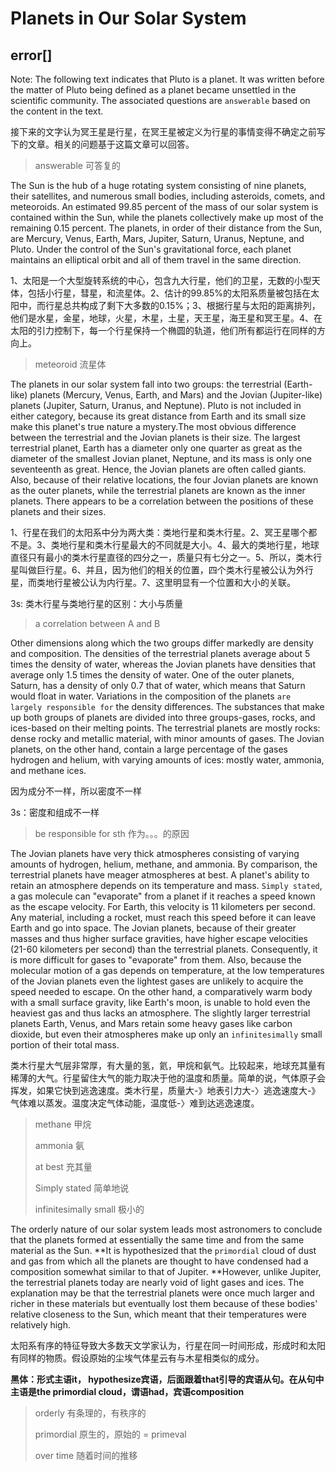 # Planets in Our Solar System

## error[]

Note: The following text indicates that Pluto is a planet. It was written before the matter of Pluto being defined as a planet became unsettled in the scientific community. The associated questions are `answerable` based on the content in the text.

接下来的文字认为冥王星是行星，在冥王星被定义为行星的事情变得不确定之前写下的文章。相关的问题基于这篇文章可以回答。

> answerable 可答复的





The Sun is the hub of a huge rotating system consisting of nine planets, their satellites, and numerous small bodies, including asteroids, comets, and meteoroids. An estimated 99.85 percent of the mass of our solar system is contained within the Sun, while the planets collectively make up most of the remaining 0.15 percent. The planets, in order of their distance from the Sun, are Mercury, Venus, Earth, Mars, Jupiter, Saturn, Uranus, Neptune, and Pluto. Under the control of the Sun's gravitational force, each planet maintains an elliptical orbit and all of them travel in the same direction.

1、太阳是一个大型旋转系统的中心，包含九大行星，他们的卫星，无数的小型天体，包括小行星，彗星，和流星体。2、估计的99.85%的太阳系质量被包括在太阳中，而行星总共构成了剩下大多数的0.15%；3、根据行星与太阳的距离排列，他们是水星，金星，地球，火星，木星，土星，天王星，海王星和冥王星。4、在太阳的引力控制下，每一个行星保持一个椭圆的轨道，他们所有都运行在同样的方向上。

> meteoroid 流星体 

The planets in our solar system fall into two groups: the terrestrial (Earth-like) planets (Mercury, Venus, Earth, and Mars) and the Jovian (Jupiter-like) planets (Jupiter, Saturn, Uranus, and Neptune). Pluto is not included in either category, because its great distance from Earth and its small size make this planet's true nature a mystery.The most obvious difference between the terrestrial and the Jovian planets is their size. The largest terrestrial planet, Earth has a diameter only one quarter as great as the diameter of the smallest Jovian planet, Neptune, and its mass is only one seventeenth as great. Hence, the Jovian planets are often called giants. Also, because of their relative locations, the four Jovian planets are known as the outer planets, while the terrestrial planets are known as the inner planets. There appears to be a correlation between the positions of these planets and their sizes.

1、行星在我们的太阳系中分为两大类：类地行星和类木行星。2、冥王星哪个都不是。3、类地行星和类木行星最大的不同就是大小。4、最大的类地行星，地球直径只有最小的类木行星直径的四分之一，质量只有七分之一。5、所以，类木行星叫做巨行星。6、并且，因为他们的相关的位置，四个类木行星被公认为外行星，而类地行星被公认为内行星。7、这里明显有一个位置和大小的关联。

3s: 类木行星与类地行星的区别：大小与质量

> a correlation between A and B



Other dimensions along which the two groups differ markedly are density and composition. The densities of the terrestrial planets average about 5 times the density of water, whereas the Jovian planets have densities that average only 1.5 times the density of water. One of the outer planets, Saturn, has a density of only 0.7 that of water, which means that Saturn would float in water. Variations in the composition of the planets `are largely responsible for` the density differences. The substances that make up both groups of planets are divided into three groups-gases, rocks, and ices-based on their melting points. The terrestrial planets are mostly rocks: dense rocky and metallic material, with minor amounts of gases. The Jovian planets, on the other hand, contain a large percentage of the gases hydrogen and helium, with varying amounts of ices: mostly water, ammonia, and methane ices.

因为成分不一样，所以密度不一样

3s：密度和组成不一样

> be responsible for sth 作为。。。的原因

The Jovian planets have very thick atmospheres consisting of varying amounts of hydrogen, helium, methane, and ammonia. By comparison, the terrestrial planets have meager atmospheres at best. A planet's ability to retain an atmosphere depends on its temperature and mass. `Simply stated`, a gas molecule can "evaporate" from a planet if it reaches a speed known as the escape velocity. For Earth, this velocity is 11 kilometers per second. Any material, including a rocket, must reach this speed before it can leave Earth and go into space. The Jovian planets, because of their greater masses and thus higher surface gravities, have higher escape velocities (21-60 kilometers per second) than the terrestrial planets. Consequently, it is more difficult for gases to "evaporate" from them. Also, because the molecular motion of a gas depends on temperature, at the low temperatures of the Jovian planets even the lightest gases are unlikely to acquire the speed needed to escape. On the other hand, a comparatively warm body with a small surface gravity, like Earth's moon, is unable to hold even the heaviest gas and thus lacks an atmosphere. The slightly larger terrestrial planets Earth, Venus, and Mars retain some heavy gases like carbon dioxide, but even their atmospheres make up only an `infinitesimally` small portion of their total mass.

类木行星大气层非常厚，有大量的氢，氦，甲烷和氨气。比较起来，地球充其量有稀薄的大气。行星留住大气的能力取决于他的温度和质量。简单的说，气体原子会挥发，如果它快到逃逸速度。类木行星，质量大-》地表引力大-〉逃逸速度大-》气体难以蒸发。温度决定气体动能，温度低-〉难到达逃逸速度。

> methane 甲烷
>
> ammonia 氨
>
> at best 充其量
>
> Simply stated 简单地说
>
> infinitesimally small 极小的

The orderly nature of our solar system leads most astronomers to conclude that the planets formed at essentially the same time and from the same material as the Sun. **It is hypothesized that the `primordial` cloud of dust and gas from which all the planets are thought to have condensed had a composition somewhat similar to that of Jupiter. **However, unlike Jupiter, the terrestrial planets today are nearly void of light gases and ices. The explanation may be that the terrestrial planets were once much larger and richer in these materials but eventually lost them because of these bodies' relative closeness to the Sun, which meant that their temperatures were relatively high.

太阳系有序的特征导致大多数天文学家认为，行星在同一时间形成，形成时和太阳有同样的物质。假设原始的尘埃气体星云有与木星相类似的成分。

**黑体：形式主语it， hypothesize宾语，后面跟着that引导的宾语从句。在从句中主语是the primordial cloud，谓语had，宾语composition**

> orderly 有条理的，有秩序的
>
> primordial 原生的，原始的 = primeval
>
> over time 随着时间的推移